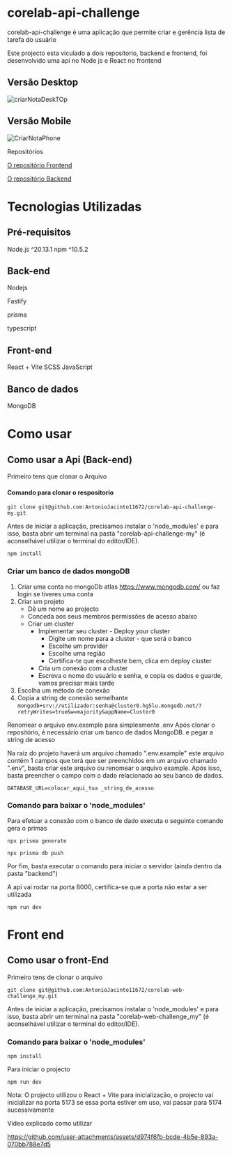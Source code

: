 # corelab-api-challenge 

corelab-api-challenge é uma aplicação que permite criar e gerência lista de tarefa do usuário

Este projecto esta viculado a dois repositorio, backend e frontend, foi desenvolvido uma api no Node js e React no frontend

## Versão Desktop

![criarNotaDeskTOp](https://github.com/user-attachments/assets/71e7dc09-c699-490d-b54f-8b3533beb1b7)

## Versão Mobile

![CriarNotaPhone](https://github.com/user-attachments/assets/de5febff-c95d-4a6a-b7e7-884bfd5e3296)


Repositórios

[O repositório Frontend](https://github.com/AntonioJacinto11672/corelab-web-challenge_my) 


[O repositório Backend](https://github.com/AntonioJacinto11672/corelab-api-challenge-my)


# Tecnologias Utilizadas

## Pré-requisitos
  Node.js ^20.13.1
  npm ^10.5.2
  
## Back-end
Nodejs

Fastify

prisma

typescript

## Front-end
React + Vite
SCSS
JavaScript

## Banco de dados
MongoDB


# Como usar

## Como usar a Api (Back-end)

Primeiro tens que clonar o Arquivo
#### Comando para clonar o respositorio

```
git clone git@github.com:AntonioJacinto11672/corelab-api-challenge-my.git
```


Antes de iniciar a aplicação, precisamos instalar o 'node_modules' e para isso, basta abrir um terminal na pasta "corelab-api-challenge-my" (é aconselhável utilizar o terminal do editor/IDE).

```
npm install
```

### Criar um banco de dados mongoDB

1. Criar uma conta no mongoDb atlas https://www.mongodb.com/ ou faz login se tiveres uma conta
2. Criar um projeto
   - Dê um nome ao projecto
   - Conceda aos seus membros permissões de acesso abaixo
   - Criar um cluster
     - Implementar seu cluster - Deploy your cluster
         - Digite um nome para a cluster - que será o banco
         - Escolhe um provider
         - Escolhe uma região
         - Certifica-te que escolheste bem, clica em deploy cluster
     - Cria um conexão com a cluster
     - Escreva o nome do usuário e senha, e copia os dados e guarde, vamos precisar mais tarde
3. Escolha um método de conexão
4. Copia a string de conexão semelhante `mongodb+srv://utilizador:senha@cluster0.hg5lu.mongodb.net/?retryWrites=true&w=majority&appName=Cluster0` 

Renomear o arquivo env.exemple para simplesmente .env
Após clonar o repositório, é necessário criar um banco de dados MongoDB. e pegar a string de acesso

Na raiz do projeto haverá um arquivo chamado ".env.example" este arquivo contém 1 campos que terá que ser preenchidos em um arquivo chamado ".env", basta criar este arquivo ou renomear o arquivo example. Após isso, basta preencher o campo com o dado relacionado ao seu banco de dados.


```
DATABASE_URL=colocar_aqui_tua _string_de_acesso
```

### Comando para baixar o 'node_modules'



Para efetuar a conexão com o banco de dado executa o seguinte comando 
gera o primas 

```
npx prisma generate
```


```
npx prisma db push
```

Por fim, basta executar o comando para iniciar o servidor (ainda dentro da pasta "backend")

A api vai rodar na porta 8000, certifica-se que a porta não estar a ser utilizada

```
npm run dev
```


# Front end

## Como usar o front-End

Primeiro tens de clonar o arquivo

```
git clone git@github.com:AntonioJacinto11672/corelab-web-challenge_my.git
```

Antes de iniciar a aplicação, precisamos instalar o 'node_modules' e para isso, basta abrir um terminal na pasta "corelab-web-challenge_my" (é aconselhável utilizar o terminal do editor/IDE).

### Comando para baixar o 'node_modules'


```
npm install
```


Para iniciar o projecto

```
npm run dev
```


Nota: O projecto utilizou o React  + Vite para inicialização, o projecto vai inicializar na porta 5173 se essa porta estiver em uso, vai passar para 5174 sucessivamente


Vídeo explicado como utilizar

  


https://github.com/user-attachments/assets/d974f6fb-bcde-4b5e-893a-070bb788e7d5



